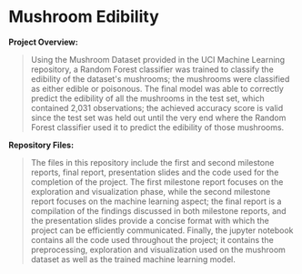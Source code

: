 # Mushroom Edibility

**Project Overview:**
> Using the Mushroom Dataset provided in the UCI Machine Learning repository, a Random Forest classifier was trained to 
classify the edibility of the dataset's mushrooms; the mushrooms were classified as either edible or poisonous. The final 
model was able to correctly predict the edibility of all the mushrooms in the test set, which contained 2,031 observations; 
the achieved accuracy score is valid since the test set was held out until the very end where the Random Forest classifier 
used it to predict the edibility of those mushrooms. 

**Repository Files:**
> The files in this repository include the first and second milestone reports, final report, presentation slides and the code
used for the completion of the project. The first milestone report focuses on the exploration and visualization phase, while 
the second milestone report focuses on the machine learning aspect; the final report is a compilation of the findings 
discussed in both milestone reports, and the presentation slides provide a concise format with which the project can be 
efficiently communicated. Finally, the jupyter notebook contains all the code used throughout the project; it contains the
preprocessing, exploration and visualization used on the mushroom dataset as well as the trained machine learning model. 
